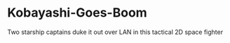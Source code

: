 Kobayashi-Goes-Boom
===================

Two starship captains duke it out over LAN in this tactical 2D space fighter
